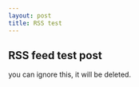 ```yaml
---
layout: post
title: RSS test
---
```


## RSS feed test post
you can ignore this, it will be deleted.